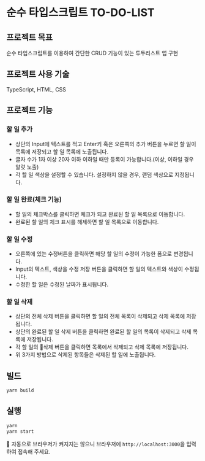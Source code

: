 # 순수 타입스크립트 TO-DO-LIST

## 프로젝트 목표
순수 타입스크립트를 이용하여 간단한 CRUD 기능이 있는 투두리스트 앱 구현

## 프로젝트 사용 기술
TypeScript, HTML, CSS


## 프로젝트 기능
### 할 일 추가
* 상단의 Input에 텍스트를 적고 Enter키 혹은 오른쪽의 추가 버튼을 누르면 할 일이 목록에 저장되고 할 일 목록에 노출됩니다.
* 글자 수가 1자 이상 20자 이하 이하일 때만 등록이 가능합니다.(이상, 이하일 경우 알럿 노출)
* 각 할 일 색상을 설정할 수 있습니다. 설정하지 않을 경우, 랜덤 색상으로 지정됩니다.

### 할 일 완료(체크 기능)
* 할 일의 체크박스를 클릭하면 체크가 되고 완료된 할 일 목록으로 이동합니다.
* 완료된 할 일의 체크 표시를 헤제하면 할 일 목록으로 이동합니다.

### 할 일 수정
* 오른쪽에 있는 수정버튼을 클릭하면 해당 할 일의 수정이 가능한 폼으로 변경됩니다.
* Input의 텍스트, 색상을 수정 저장 버튼을 클릭하면 할 일의 텍스트와 색상이 수정됩니다.
* 수정한 할 일은 수정된 날짜가 표시됩니다.

### 할 일 삭제
* 상단의 전체 삭제 버튼을 클릭하면 할 일의 전체 목록이 삭제되고 삭제 목록에 저장됩니다.
* 상단의 완료된 할 일 삭제 버튼을 클릭하면 완료된 할 일의 목록이 삭제되고 삭제 목록에 저장됩니다.
* 각 할 일의 삭제 버튼을 클릭하면 목록에서 삭제되고 삭제 목록에 저장됩니다.
* 위 3가지 방법으로 삭제된 항목들은 삭제된 할 일에 노출됩니다.

## 빌드

```bash
yarn build
```

## 실행

```bash
yarn 
yarn start
```

📌 자동으로 브라우저가 켜지지는 않으니 브라우저에 `http://localhost:3000`을 입력하여 접속해 주세요.
